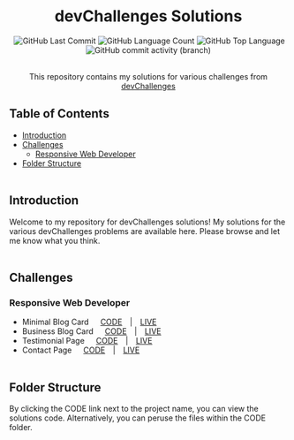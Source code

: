 <h1 align="center">devChallenges Solutions</h1>
<div align="center">
  <img alt="" src="https://img.shields.io/github/repo-size/achal-00/devChallenges" />
  <img alt="GitHub Last Commit" src="https://img.shields.io/github/last-commit/achal-00/devChallenges" />
  <img alt="GitHub Language Count" src="https://img.shields.io/github/languages/count/achal-00/devChallenges" />
  <img alt="GitHub Top Language" src="https://img.shields.io/github/languages/top/achal-00/devChallenges" />
  <img alt="GitHub commit activity (branch)" src="https://img.shields.io/github/commit-activity/t/Achal-00/devChallenges">
</div>
<br>
<p align="center">This repository contains my solutions for various challenges from <a href="https://devchallenges.io">devChallenges</a></p>

## Table of Contents

- [Introduction](#introduction)
- [Challenges](#challenges)
  - [Responsive Web Developer](#responsive-web-developer)
- [Folder Structure](#folder-structure)
  <br><br>

## Introduction

Welcome to my repository for devChallenges solutions! My solutions for the various devChallenges problems are available here. Please browse and let me know what you think.
<br><br>

## Challenges

### Responsive Web Developer

- Minimal Blog Card&ensp;&ensp;&ensp;[CODE](https://github.com/Achal-00/devChallenges/tree/main/CODE/minimal-blog-card)&ensp;&ensp;|&ensp;&ensp;[LIVE](https://achal-00.github.io/devChallenges/minimal-blog-card/)
- Business Blog Card&ensp;&ensp;&ensp;[CODE](https://github.com/Achal-00/devChallenges/tree/main/CODE/business-blog-card)&ensp;&ensp;|&ensp;&ensp;[LIVE](https://achal-00.github.io/devChallenges/business-blog-card/)
- Testimonial Page&ensp;&ensp;&ensp;[CODE](https://github.com/Achal-00/devChallenges/tree/main/CODE/testimonial-page)&ensp;&ensp;|&ensp;&ensp;[LIVE](https://achal-00.github.io/devChallenges/testimonial-page/)
- Contact Page&ensp;&ensp;&ensp;[CODE](https://github.com/Achal-00/devChallenges/tree/main/CODE/contact-page)&ensp;&ensp;|&ensp;&ensp;[LIVE](https://achal-00.github.io/devChallenges/contact-page/)
  <br><br>

## Folder Structure

By clicking the CODE link next to the project name, you can view the solutions code. Alternatively, you can peruse the files within the CODE folder.
